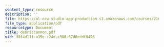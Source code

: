 ```yaml
---
content_type: resource
description: ''
file: https://ol-ocw-studio-app-production.s3.amazonaws.com/courses/21m-735-technical-design-scenery-mechanisms-and-special-effects-spring-2004/30f4d11fa15ec24dc30867d0eddf0426_debriscannon.pdf
file_type: application/pdf
resourcetype: Document
title: debriscannon.pdf
uid: 30f4d11f-a15e-c24d-c308-67d0eddf0426
---
```

